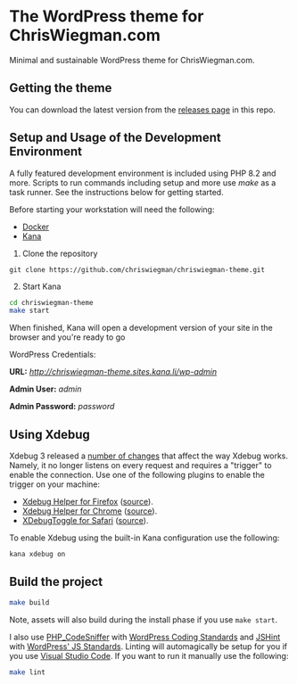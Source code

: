 # The WordPress theme for ChrisWiegman.com

Minimal and sustainable WordPress theme for ChrisWiegman.com.

## Getting the theme

You can download the latest version from the [releases page](https://github.com/ChrisWiegman/chriswiegman-theme/releases) in this repo.

## Setup and Usage of the Development Environment

A fully featured development environment is included using PHP 8.2 and more. Scripts to run commands including setup and more use _make_ as a task runner. See the instructions below for getting started.

Before starting your workstation will need the following:

- [Docker](https://www.docker.com/)
- [Kana](https://github.com/ChrisWiegman/chriswiegman-theme)

1. Clone the repository

`git clone https://github.com/chriswiegman/chriswiegman-theme.git`

2. Start Kana

```bash
cd chriswiegman-theme
make start
```

When finished, Kana will open a development version of your site in the browser and you're ready to go

WordPress Credentials:

**URL:** _http://chriswiegman-theme.sites.kana.li/wp-admin_

**Admin User:** _admin_

**Admin Password:** _password_

## Using Xdebug

Xdebug 3 released a [number of changes](https://xdebug.org/docs/upgrade_guide) that affect the way Xdebug works. Namely, it no longer listens on every request and requires a "trigger" to enable the connection. Use one of the following plugins to enable the trigger on your machine:

- [Xdebug Helper for Firefox](https://addons.mozilla.org/en-GB/firefox/addon/xdebug-helper-for-firefox/) ([source](https://github.com/BrianGilbert/xdebug-helper-for-firefox)).
- [Xdebug Helper for Chrome](https://chrome.google.com/extensions/detail/eadndfjplgieldjbigjakmdgkmoaaaoc) ([source](https://github.com/mac-cain13/xdebug-helper-for-chrome)).
- [XDebugToggle for Safari](https://apps.apple.com/app/safari-xdebug-toggle/id1437227804?mt=12) ([source](https://github.com/kampfq/SafariXDebugToggle)).

To enable Xdebug using the built-in Kana configuration use the following:

```bash
kana xdebug on
```

## Build the project

```bash
make build
```

Note, assets will also build during the install phase if you use `make start`.

I also use [PHP_CodeSniffer](https://github.com/squizlabs/PHP_CodeSniffer) with [WordPress Coding Standards](https://github.com/WordPress/WordPress-Coding-Standards) and [JSHint](http://jshint.com/) with [WordPress' JS Standards](https://make.wordpress.org/core/handbook/best-practices/coding-standards/javascript/#installing-and-running-jshint). Linting will automagically be setup for you if you use [Visual Studio Code](https://code.visualstudio.com/). If you want to run it manually use the following:

```bash
make lint
```
